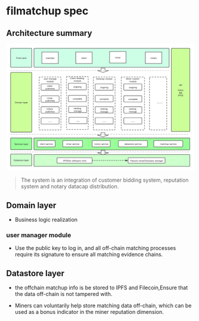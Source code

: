 # filmatchup spec



##  Architecture summary

![](../img/architecture-summary.png)

> The system is an integration of customer bidding system, reputation system and notary datacap distribution.



## Domain layer

- Business logic realization

  
### user manager module

- Use the public key to log in, and all off-chain matching processes require its signature to ensure all matching evidence chains.

  

## Datastore layer

- the offchain matchup info is be stored to IPFS and Filecoin,Ensure that the data off-chain is not tampered with.

- Miners can voluntarily help store matching data off-chain, which can be used as a bonus indicator in the miner reputation dimension.